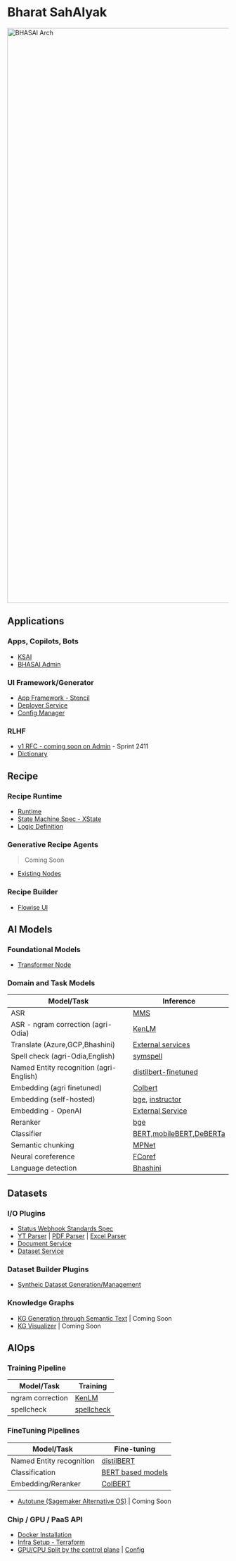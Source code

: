 # Bharat SahAIyak

<img width="1305" alt="BHASAI Arch" src="https://github.com/BharatSahAIyak/.github/assets/7413816/58724bdc-9a4c-4076-910a-457b80f008b8">


## Applications

### Apps, Copilots, Bots
- [KSAI](https://github.com/BharatSahAIyak/KISAI-bot)
- [BHASAI Admin](https://github.com/BharatSahAIyak/admin)

### UI Framework/Generator

- [App Framework - Stencil](https://github.com/SamagraX-Stencil/stencil-ui/)
- [Deployer Service](https://github.com/BharatSahAIyak/deployer)
- [Config Manager](https://github.com/BharatSahAIyak/deployer/tree/dev/src/modules/external-config)

### RLHF
- [v1 RFC - coming soon on Admin](https://github.com/BharatSahAIyak/ai-tools/issues/25) - Sprint 2411
- [Dictionary]()

## Recipe

### Recipe Runtime

- [Runtime](https://github.com/BharatSahAIyak/orchestrator)
- [State Machine Spec - XState](https://stately.ai/docs/xstate)
- [Logic Definition](https://github.com/BharatSahAIyak/orchestrator/blob/dev/src/xstate/xstate.factory.ts)

### Generative Recipe Agents
> Coming Soon

- [Existing Nodes](https://bharatsahaiyak-docs.vercel.app/developer_guide/guides/transformers/supported_transformers)

### Recipe Builder
- [Flowise UI](https://github.com/BharatSahAIyak/flowise)

## AI Models

### Foundational Models
- [Transformer Node](https://github.com/BharatSahAIyak/packages/tree/main/packages/transformers/src/modules/generic/llm)

### Domain and Task Models
| Model/Task                | Inference   |
|-------------------------------|---------|
| ASR                           | [MMS](https://github.com/BharatSahAIyak/ai-tools/tree/dev/src/asr/fairseq_mms) |
| ASR - ngram correction (agri-Odia)              | [KenLM](https://github.com/BharatSahAIyak/ai-tools/tree/dev/src/spell_check/kenlm/local) |
| Translate (Azure,GCP,Bhashini)  | [External services](https://github.com/BharatSahAIyak/ai-tools/tree/dev/src/text_translation/) | 
| Spell check (agri-Odia,English) | [symspell](https://github.com/BharatSahAIyak/spellcheck/blob/dev/spellcheck/app.py)| 
| Named Entity recognition (agri-English)              | [distilbert-finetuned](https://github.com/BharatSahAIyak/ai-tools/tree/dev/src/ner/agri_ner_akai)| 
| Embedding (agri finetuned)     | [Colbert](https://github.com/BharatSahAIyak/ai-tools/tree/dev/src/embeddings/colbert/local) | 
| Embedding (self-hosted)     | [bge](https://github.com/BharatSahAIyak/ai-tools/tree/dev/src/embeddings/bge-small/local), [instructor](https://github.com/BharatSahAIyak/ai-tools/tree/dev/src/embeddings/instructor)| 
| Embedding - OpenAI                         | [External Service](https://github.com/BharatSahAIyak/ai-tools/tree/dev/src/embeddings/openai)|
| Reranker  | [bge](https://github.com/BharatSahAIyak/ai-tools/tree/dev/src/rerankers/bge_base/local)| 
| Classifier | [BERT,mobileBERT,DeBERTa](https://github.com/BharatSahAIyak/ai-tools/tree/dev/src/text_classification) | 
Semantic chunking | [MPNet](https://github.com/BharatSahAIyak/ai-tools/tree/dev/src/chunking/MPNet/local) |
| Neural coreference | [FCoref](https://github.com/BharatSahAIyak/ai-tools/tree/dev/src/coref/fcoref) |
| Language detection | [Bhashini](https://github.com/BharatSahAIyak/ai-tools/tree/dev/src/text_lang_detection/bhashini/remote) | 

## Datasets

### I/O Plugins
- [Status Webhook Standards Spec](https://github.com/BharatSahAIyak/standards/issues/13)
- [YT Parser](https://github.com/BharatSahAIyak/yt-parser) | [PDF Parser](https://github.com/BharatSahAIyak/pdf-parser) | [Excel Parser](https://github.com/BharatSahAIyak/excel-parser)
- [Document Service](https://github.com/BharatSahAIyak/document-service)
- [Dataset Service](https://github.com/BharatSahAIyak/dataset-service)

### Dataset Builder Plugins
- [Syntheic Dataset Generation/Management](https://github.com/BharatSahAIyak/autotune)

### Knowledge Graphs
- [KG Generation through Semantic Text](https://github.com/BharatSahAIyak/knowledge-graph/tree/main-ts) | Coming Soon
- [KG Visualizer](https://github.com/BharatSahAIyak/kg-markdown-enhancer) | Coming Soon

## AIOps

### Training Pipeline

| Model/Task                | Training|
|-------------------------------|---------|
| ngram correction               | [KenLM](https://github.com/BharatSahAIyak/ai-tools/tree/dev/src/spell_check/kenlm/local) |
| spellcheck          | [spellcheck](https://github.com/BharatSahAIyak/spellcheck/blob/dev/spellcheck/app.py) |

### FineTuning Pipelines
| Model/Task                | Fine-tuning|
|-------------------------------|---------|
|  Named Entity recognition              | [distilBERT](https://github.com/BharatSahAIyak/NER_training) |
| Classification | [BERT based models](https://github.com/BharatSahAIyak/Classifier_training) |
| Embedding/Reranker | [ColBERT](https://github.com/BharatSahAIyak/colbert-finetune) |

- [Autotune (Sagemaker Alternative OS)](https://github.com/BharatSahAIyak/autotune) | Coming Soon

### Chip / GPU / PaaS API

- [Docker Installation](https://github.com/BharatSahAIyak/docker-bhasai)
- [Infra Setup - Terraform](https://github.com/BharatSahAIyak/infra)
- [GPU/CPU Split by the control plane](https://github.com/BharatSahAIyak/docker-bhasai/blob/dev/ai-tools/generate.sh) | [Config](https://github.com/BharatSahAIyak/ai-tools/blob/dev/config.json)

